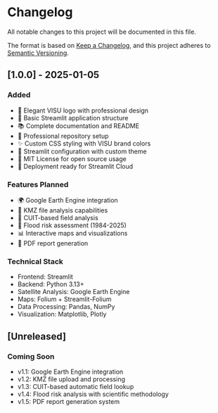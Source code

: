 # Changelog

All notable changes to this project will be documented in this file.

The format is based on [Keep a Changelog](https://keepachangelog.com/en/1.0.0/),
and this project adheres to [Semantic Versioning](https://semver.org/spec/v2.0.0.html).

## [1.0.0] - 2025-01-05

### Added
- 🎨 Elegant VISU logo with professional design
- 🌾 Basic Streamlit application structure
- 📚 Complete documentation and README
- 🎯 Professional repository setup
- ✨ Custom CSS styling with VISU brand colors
- 🔧 Streamlit configuration with custom theme
- 📄 MIT License for open source usage
- 🚀 Deployment ready for Streamlit Cloud

### Features Planned
- 🌍 Google Earth Engine integration
- 📁 KMZ file analysis capabilities  
- 🏢 CUIT-based field analysis
- 🌊 Flood risk assessment (1984-2025)
- 📊 Interactive maps and visualizations
- 📄 PDF report generation

### Technical Stack
- Frontend: Streamlit
- Backend: Python 3.13+
- Satellite Analysis: Google Earth Engine
- Maps: Folium + Streamlit-Folium
- Data Processing: Pandas, NumPy
- Visualization: Matplotlib, Plotly

## [Unreleased]

### Coming Soon
- v1.1: Google Earth Engine integration
- v1.2: KMZ file upload and processing
- v1.3: CUIT-based automatic field lookup
- v1.4: Flood risk analysis with scientific methodology
- v1.5: PDF report generation system
